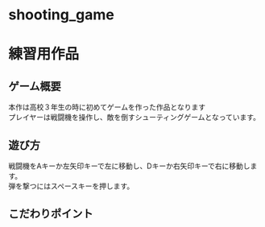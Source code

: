 # shooting_game

# 練習用作品

## ゲーム概要
本作は高校３年生の時に初めてゲームを作った作品となります<br>
プレイヤーは戦闘機を操作し、敵を倒すシューティングゲームとなっています。

## 遊び方
戦闘機をAキーか左矢印キーで左に移動し、Dキーか右矢印キーで右に移動します。<br>
弾を撃つにはスペースキーを押します。

## こだわりポイント

